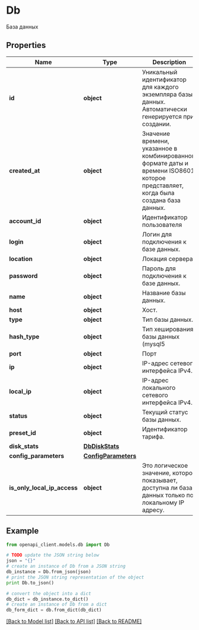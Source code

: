 # Db

База данных

## Properties
Name | Type | Description | Notes
------------ | ------------- | ------------- | -------------
**id** | **object** | Уникальный идентификатор для каждого экземпляра базы данных. Автоматически генерируется при создании. | 
**created_at** | **object** | Значение времени, указанное в комбинированном формате даты и времени ISO8601, которое представляет, когда была создана база данных. | 
**account_id** | **object** | Идентификатор пользователя | 
**login** | **object** | Логин для подключения к базе данных. | 
**location** | **object** | Локация сервера. | [optional] 
**password** | **object** | Пароль для подключения к базе данных. | 
**name** | **object** | Название базы данных. | 
**host** | **object** | Хост. | 
**type** | **object** | Тип базы данных. | 
**hash_type** | **object** | Тип хеширования базы данных (mysql5 | mysql | postgres). | 
**port** | **object** | Порт | 
**ip** | **object** | IP-адрес сетевого интерфейса IPv4. | 
**local_ip** | **object** | IP-адрес локального сетевого интерфейса IPv4. | 
**status** | **object** | Текущий статус базы данных. | 
**preset_id** | **object** | Идентификатор тарифа. | 
**disk_stats** | [**DbDiskStats**](DbDiskStats.md) |  | 
**config_parameters** | [**ConfigParameters**](ConfigParameters.md) |  | 
**is_only_local_ip_access** | **object** | Это логическое значение, которое показывает, доступна ли база данных только по локальному IP адресу. | 

## Example

```python
from openapi_client.models.db import Db

# TODO update the JSON string below
json = "{}"
# create an instance of Db from a JSON string
db_instance = Db.from_json(json)
# print the JSON string representation of the object
print Db.to_json()

# convert the object into a dict
db_dict = db_instance.to_dict()
# create an instance of Db from a dict
db_form_dict = db.from_dict(db_dict)
```
[[Back to Model list]](../README.md#documentation-for-models) [[Back to API list]](../README.md#documentation-for-api-endpoints) [[Back to README]](../README.md)


